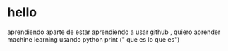 # hello
aprendiendo
aparte de estar aprendiendo a usar github , quiero aprender machine learning usando python 
print (" que es lo que es")
